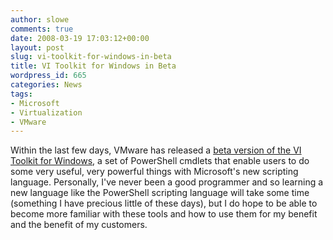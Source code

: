 ```yaml
---
author: slowe
comments: true
date: 2008-03-19 17:03:12+00:00
layout: post
slug: vi-toolkit-for-windows-in-beta
title: VI Toolkit for Windows in Beta
wordpress_id: 665
categories: News
tags:
- Microsoft
- Virtualization
- VMware
---
```


Within the last few days, VMware has released a [beta version of the VI Toolkit for Windows](http://blogs.vmware.com/vipowershell/2008/03/we-are-beta.html), a set of PowerShell cmdlets that enable users to do some very useful, very powerful things with Microsoft's new scripting language. Personally, I've never been a good programmer and so learning a new language like the PowerShell scripting language will take some time (something I have precious little of these days), but I do hope to be able to become more familiar with these tools and how to use them for my benefit and the benefit of my customers.
